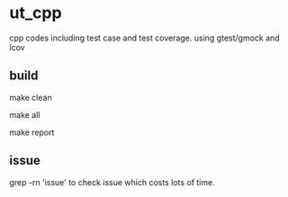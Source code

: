 # ut_cpp
cpp codes including test case and test coverage.
using gtest/gmock and lcov


build
------------

make clean

make all

make report

issue
-----------
grep -rn 'issue' to check issue which costs lots of time.
